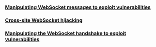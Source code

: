 ### [Manipulating WebSocket messages to exploit vulnerabilities](https://portswigger.net/web-security/websockets/lab-manipulating-messages-to-exploit-vulnerabilities)


### [Cross-site WebSocket hijacking](https://portswigger.net/web-security/websockets/cross-site-websocket-hijacking/lab)


### [Manipulating the WebSocket handshake to exploit vulnerabilities](https://portswigger.net/web-security/websockets/lab-manipulating-handshake-to-exploit-vulnerabilities)

